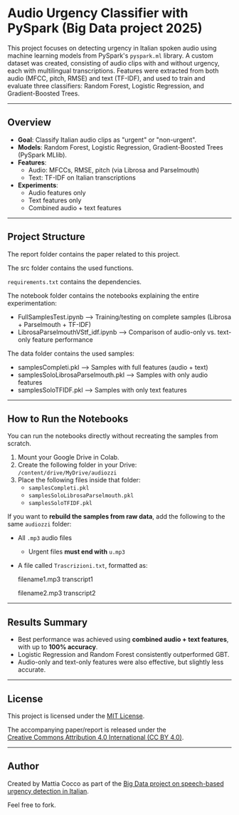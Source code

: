 # Audio Urgency Classifier with PySpark (Big Data project 2025)

This project focuses on detecting urgency in Italian spoken audio using machine learning models from PySpark's `pyspark.ml` library. A custom dataset was created, consisting of audio clips with and without urgency, each with multilingual transcriptions. Features were extracted from both audio (MFCC, pitch, RMSE) and text (TF-IDF), and used to train and evaluate three classifiers: Random Forest, Logistic Regression, and Gradient-Boosted Trees.

---

## Overview

- **Goal**: Classify Italian audio clips as "urgent" or "non-urgent".
- **Models**: Random Forest, Logistic Regression, Gradient-Boosted Trees (PySpark MLlib).
- **Features**: 
  - Audio: MFCCs, RMSE, pitch (via Librosa and Parselmouth)
  - Text: TF-IDF on Italian transcriptions
- **Experiments**: 
  - Audio features only
  - Text features only
  - Combined audio + text features

---

## Project Structure

The report folder contains the paper related to this project.

The src folder contains the used functions.

`requirements.txt` contains the dependencies.

The notebook folder contains the notebooks explaining the entire experimentation:

- FullSamplesTest.ipynb --> Training/testing on complete samples (Librosa + Parselmouth + TF-IDF)
- LibrosaParselmouthVStf_idf.ipynb --> Comparison of audio-only vs. text-only feature performance

The data folder contains the used samples:

- samplesCompleti.pkl --> Samples with full features (audio + text)
- samplesSoloLibrosaParselmouth.pkl --> Samples with only audio features
- samplesSoloTFIDF.pkl --> Samples with only text features

---

## How to Run the Notebooks

You can run the notebooks directly without recreating the samples from scratch.

1. Mount your Google Drive in Colab.
2. Create the following folder in your Drive:  
   `/content/drive/MyDrive/audiozzi`
3. Place the following files inside that folder:
   - `samplesCompleti.pkl`
   - `samplesSoloLibrosaParselmouth.pkl`
   - `samplesSoloTFIDF.pkl`

If you want to **rebuild the samples from raw data**, add the following to the same `audiozzi` folder:

- All `.mp3` audio files  
  - Urgent files **must end with** `u.mp3`  
- A file called `Trascrizioni.txt`, formatted as:
  
  filename1.mp3 transcript1
  
  filename2.mp3 transcript2

---

## Results Summary

- Best performance was achieved using **combined audio + text features**, with up to **100% accuracy**.
- Logistic Regression and Random Forest consistently outperformed GBT.
- Audio-only and text-only features were also effective, but slightly less accurate.

---

## License

This project is licensed under the [MIT License](./LICENSE).

The accompanying paper/report is released under the  
[Creative Commons Attribution 4.0 International (CC BY 4.0)](https://creativecommons.org/licenses/by/4.0/).

---

## Author

Created by Mattia Cocco as part of the [Big Data project on speech-based urgency detection in Italian](https://github.com/Matti02co/BigData).  

Feel free to fork.
